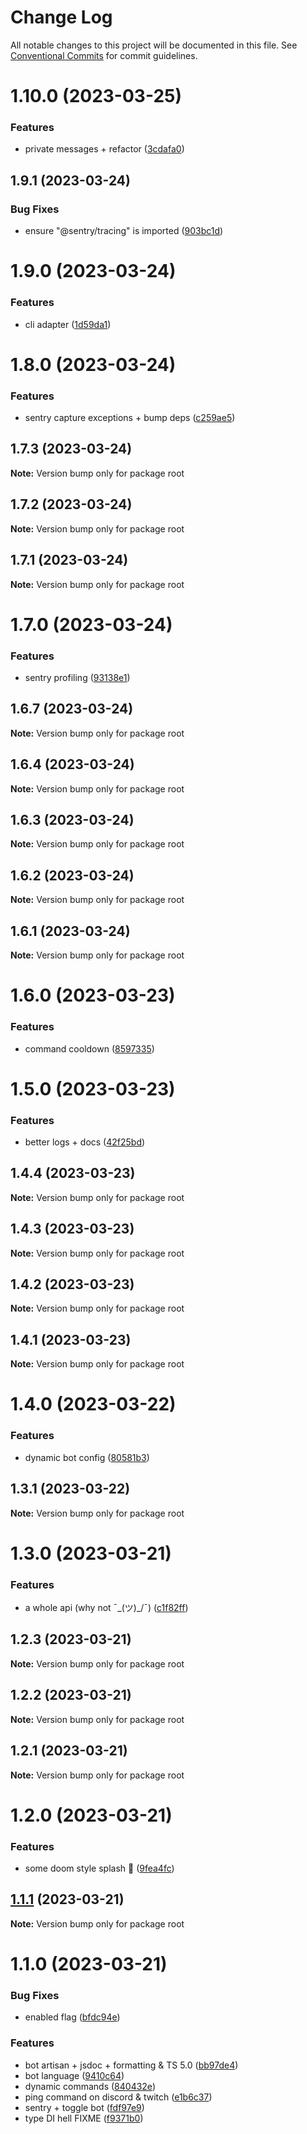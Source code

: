 # Change Log

All notable changes to this project will be documented in this file.
See [Conventional Commits](https://conventionalcommits.org) for commit guidelines.

# 1.10.0 (2023-03-25)


### Features

* private messages + refactor ([3cdafa0](https://github.com/Stormix/bot/commit/3cdafa0be52f0ba2fc0e0c1e977ecbaaad784943))





## 1.9.1 (2023-03-24)


### Bug Fixes

* ensure "@sentry/tracing" is imported ([903bc1d](https://github.com/Stormix/bot/commit/903bc1d6bed00f3771e18f5a8d25c8d39ced5999))





# 1.9.0 (2023-03-24)


### Features

* cli adapter ([1d59da1](https://github.com/Stormix/bot/commit/1d59da1e61156ec40455eb1fd438ec28a96e0838))





# 1.8.0 (2023-03-24)


### Features

* sentry capture exceptions + bump deps ([c259ae5](https://github.com/Stormix/bot/commit/c259ae5d77a02c2f603f3861f5c370df2f3eb862))





## 1.7.3 (2023-03-24)

**Note:** Version bump only for package root





## 1.7.2 (2023-03-24)

**Note:** Version bump only for package root





## 1.7.1 (2023-03-24)

**Note:** Version bump only for package root





# 1.7.0 (2023-03-24)


### Features

* sentry profiling ([93138e1](https://github.com/Stormix/bot/commit/93138e100ad68b23712c5a618569d5b42d33c113))





## 1.6.7 (2023-03-24)

**Note:** Version bump only for package root





## 1.6.4 (2023-03-24)

**Note:** Version bump only for package root

## 1.6.3 (2023-03-24)

**Note:** Version bump only for package root

## 1.6.2 (2023-03-24)

**Note:** Version bump only for package root

## 1.6.1 (2023-03-24)

**Note:** Version bump only for package root

# 1.6.0 (2023-03-23)

### Features

- command cooldown ([8597335](https://github.com/Stormix/bot/commit/8597335b7a91106b81adad726cf6d0cca6e8cdae))

# 1.5.0 (2023-03-23)

### Features

- better logs + docs ([42f25bd](https://github.com/Stormix/bot/commit/42f25bd0ddc3324c44d04ee28864fba5d09762f4))

## 1.4.4 (2023-03-23)

**Note:** Version bump only for package root

## 1.4.3 (2023-03-23)

**Note:** Version bump only for package root

## 1.4.2 (2023-03-23)

**Note:** Version bump only for package root

## 1.4.1 (2023-03-23)

**Note:** Version bump only for package root

# 1.4.0 (2023-03-22)

### Features

- dynamic bot config ([80581b3](https://github.com/Stormix/bot/commit/80581b3183ce8ddec3672e4cb6e9bd543c23f743))

## 1.3.1 (2023-03-22)

**Note:** Version bump only for package root

# 1.3.0 (2023-03-21)

### Features

- a whole api (why not ¯\_(ツ)\_/¯) ([c1f82ff](https://github.com/Stormix/bot/commit/c1f82ffa442182cca8444e287c5e43bc2ee9daeb))

## 1.2.3 (2023-03-21)

**Note:** Version bump only for package root

## 1.2.2 (2023-03-21)

**Note:** Version bump only for package root

## 1.2.1 (2023-03-21)

**Note:** Version bump only for package root

# 1.2.0 (2023-03-21)

### Features

- some doom style splash :art: ([9fea4fc](https://github.com/Stormix/bot/commit/9fea4fc55ceb8e926794d29a05eef5b696e3e7ee))

## [1.1.1](https://github.com/Stormix/bot/compare/v1.1.0...v1.1.1) (2023-03-21)

**Note:** Version bump only for package root

# 1.1.0 (2023-03-21)

### Bug Fixes

- enabled flag ([bfdc94e](https://github.com/Stormix/bot/commit/bfdc94e4f493e73a5901d55b3192babc7d95ac75))

### Features

- bot artisan + jsdoc + formatting & TS 5.0 ([bb97de4](https://github.com/Stormix/bot/commit/bb97de4234d32e59303d7629f4b7d857414c8a87))
- bot language ([9410c64](https://github.com/Stormix/bot/commit/9410c642cca8e88a14257c386e84e7750b8438fe))
- dynamic commands ([840432e](https://github.com/Stormix/bot/commit/840432ec4d3d10cc5c69dd7fb6474ef98385b00f))
- ping command on discord & twitch ([e1b6c37](https://github.com/Stormix/bot/commit/e1b6c3776254cc96085ff35c382d32254bff44f5))
- sentry + toggle bot ([fdf97e9](https://github.com/Stormix/bot/commit/fdf97e90735ac146a84c9ac9276b92c315f2f99d))
- type DI hell FIXME ([f9371b0](https://github.com/Stormix/bot/commit/f9371b05c93698df651225d8dae59ce2e44b1339))
